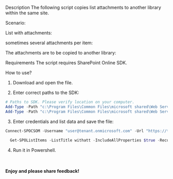 Description
The following script copies list attachments to another library within the same site.

 

 

Scenario:
 

List with attachments:



 

sometimes several attachments per item:



 

The attachments are to be copied to another library:



 

Requirements
The script requires SharePoint Online SDK.

 

How to use?
1. Download and open the file.

2. Enter correct paths to the SDK:

```PowerShell
# Paths to SDK. Please verify location on your computer. 
Add-Type -Path "c:\Program Files\Common Files\microsoft shared\Web Server Extensions\16\ISAPI\Microsoft.SharePoint.Client.dll"  
Add-Type -Path "c:\Program Files\Common Files\microsoft shared\Web Server Extensions\16\ISAPI\Microsoft.SharePoint.Client.Runtime.dll" 
``` 
3. Enter credentials and list data and save the file:
 
```PowerShell
Connect-SPOCSOM -Username "user@tenant.onmicrosoft.com" -Url "https://tenant.sharepoint.com/sites/powie4"  
 
  Get-SPOListItems -ListTitle withatt -IncludeAllProperties $true -Recursive -DestinationLibrary "/sites/powie4/Destiny2/" -Overwrite $true
```  
 4. Run it in Powershell.


<br/><br/>
<b>Enjoy and please share feedback!</b>